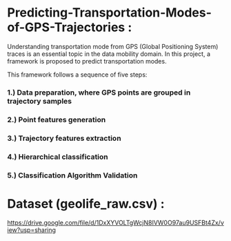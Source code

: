 # Predicting-Transportation-Modes-of-GPS-Trajectories :
Understanding transportation mode from GPS (Global Positioning System) traces is an essential topic in the data mobility domain. In this project, a framework is proposed to predict transportation modes. 

This framework follows a sequence of five steps: 
### 1.) Data preparation, where GPS points are grouped in trajectory samples
### 2.) Point features generation
### 3.) Trajectory features extraction
### 4.) Hierarchical	classification
### 5.) Classification Algorithm Validation 

# Dataset (geolife_raw.csv) :
https://drive.google.com/file/d/1DxXYVOLTgWcjN8IVW0O97au9USFBt4Zx/view?usp=sharing
